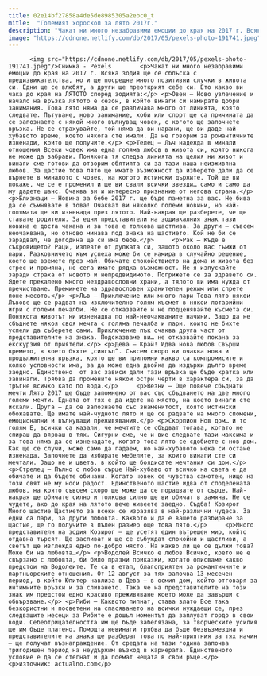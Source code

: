 ```yaml
---
title: 02e14bf27858a4de5de8985305a2ebc0_t
mitle:  "Големият хороскоп за лято 2017г."
description: "Чакат ни много незабравими емоции до края на 2017 г. Всяка зодия ще се сблъска с предизвикателства, но и ще посрещне много позитивни случки в живота си. Едни ще се влюбят, а други ще преоткрият себе си. Ето какво ви чака до края на ЛЯТОТО според зодията: Овен – Ново увлечение и начало на връзка …"
image: "https://cdnone.netlify.com/db/2017/05/pexels-photo-191741.jpeg"
---
```


          <img src="https://cdnone.netlify.com/db/2017/05/pexels-photo-191741.jpeg"/>Снимка - Pexels        <p>Чакат ни много незабравими емоции до края на 2017 г. Всяка зодия ще се сблъска с предизвикателства, но и ще посрещне много позитивни случки в живота си. Едни ще се влюбят, а други ще преоткрият себе си. Ето какво ви чака до края на ЛЯТОТО според зодията:</p> <p>Овен – Ново увлечение и начало на връзка Лятото е сезон, в който винаги си намирате добри занимания. Това лято няма да се различава много от линията, която следвате. Пътуване, ново занимание, хоби или спорт ще са причината да се запознаете с някой много вълнуващ човек, с когото ще започнете връзка. Не се страхувайте, той няма да ви нарани, ще ви даде най-хубавото време, което някога сте имали. Да не говорим за романтичните изненади, които ще получите.</p> <p>Телец – Лъч надежда в минали отношения Всеки човек има една голяма любов в живота си, която никога не може да забрави. Понякога тя следва линията на целия ни живот и винаги сме готови да отворим обятията си за тази наша неизживяна любов. За щастие това лято ще имате възможност да изберете дали да се върнете в миналото с човек, на когото истински държите. Той ще ви покаже, че се е променил и ще ви свали всички звезди… само и само да му дадете шанс. Очаква ви и интересно признание от негова страна.</p> <p>Близнаци – Новина за бебе 2017 г. ще бъде паметна за вас. Не бива да се съмнявате в това! Очакват ви няколко големи новини, но най-голямата ще ви изненада през лятото. Най-накрая ще разберете, че ще ставате родители. За едни представители на зодиакалния знак тази новина е доста чакана и за това е толкова щастлива. За други – съвсем неочаквана, но отново минава под знака на щастието. Кой не би се зарадвал, че догодина ще си има бебе.</p>     <p>Рак – Къде е съкровището? Раци, излезте от дупката си, защото около вас гъмжи от пари. Разковничето към успеха може би се намира в случайно решение, което ще вземете през май. Обичате спокойствието на дома и живота без стрес и промяна, но сега имате рядка възможност. Не я изпускайте заради страха от новото и непредвидимото. Погрижете се за здравето си. Ядете прекалено много нездравословни храни, а тялото ви има нужда от пречистване. Преминете на здравословен хранителен режим или спрете поне месото.</p> <p>Лъв – Приключение или много пари Това лято някои Лъвове ще се радват на изключително голям късмет в някои лотарийни игри с големи печалби. Не се отказвайте и не подценявайте късмета си. Понякога животът ни изненадва по най-неочакваните начини. Защо да не сбъднете някоя своя мечта с голяма печалба и пари, които не бихте успели да съберете сами. Приключение пък очаква друга част от представителите на знака. Подсказваме ви… не отказвайте покана за екскурзия от приятели.</p> <p>Дева – Край! Идва нова любов Свърши времето, в което бяхте „сингъл“. Съвсем скоро ви очаква нова и продължителна връзка, която ще ви припомни какво са компромисите и колко условности има, за да може една двойка да издържи дълго време заедно. Единствено  от вас зависи дали тази връзка ще бъде кратка или завинаги. Трябва да промените някои остри черти в характера си, за да тръгне всичко като по вода.</p>     <p>Везни – Още повече сбъднати мечти Лято 2017 ще бъде запомнено от вас със сбъдването на две много големи мечти. Едната от тях е да идете на място, на което винаги сте искали. Друга – да се запознаете със знаменитост, която истински обожавате. Ще имате най-чудното лято и ще се радвате на много спомени, емоционални и вълнуващи преживявания.</p> <p>Скорпион Нов дом… и то голям Е, всички са казали, че мечтите се сбъдват тогава, когато не спираш да вярваш в тях. Сигурни сме, че и вие следвате тази максима и за това няма да се изненадате, когато това лято се сдобиете с нов дом. Как ще се случи, може само да гадаем, но най-хубавото нека си остане изненада. Започнете да избирате мебелите, за които винаги сте си мечтали. Защо не и цвета, в който ще боядисате мечтания си дом.</p> <p>Стрелец – Пълно с любов сърце Най-хубаво от всичко на света е да обичате и да бъдете обичани. Когато човек се чувства самотен, нищо на този свят не му носи радост. Единственото щастие идва от споделената любов, на която съвсем скоро ще може да се порадвате от сърце. Най-накрая ще обичате силно и толкова силно ще ви обичат в замяна. Не се чудете, ако до края на лятото вече живеете заедно. Съдба! Козирог Много щастие Щастието за всеки се изразява в най-различни чудеса. За едни са пари, за други любовта. Каквото и да е вашето разбиране за щастие, ще го получите в пълен размер още това лято.</p>     <p>Много представители на зодия Козирог – ще усетят един вътрешен мир, който отдавна търсят. Ще заспиват и ще се събуждат спокойни и щастливи, а светът ще изглежда едно по-добро място. На какво ли ще се дължи това? Може би на любовта…</p> <p>Водолей Всичко е любов Всичко, което не е свързано с любовта, би било празни приказки, когато описваме какво предстои на Водолеите. Те са в етап, благоприятен за романтичните и партньорските отношения. От 12 август за тях започва 13-месечен период, в който Юпитер навлиза в Дева – в осмия дом, който отговаря за интимните връзки и за сливането. Така че на представителите на този знак им предстои едно красиво преживяване което може да завърши с обвързване.</p> <p>Риби – Каквото пипнат, става злато Все така безкористни и посветени на спасяването на всички нуждаещи се, през следващите месеци за Рибите е дошъл моментът да заплуват гордо в свои води. Себеотрицателността им ще бъде забелязана, за творческите усилия ще им бъде платено. Помощта невинаги трябва да бъде безвъзмездна и представителите на знака ще разберат това по най-приятния за тях начин – ще получат възнаграждение. От средата на тази година започва тригодишен период на неудържим възход в кариерата. Единственото условие е да се стегнат и да поемат нещата в свои ръце.</p> <p>източник: actualno.com</p>        